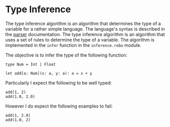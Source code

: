 # Type Inference

The type inference algorithm is an algorithm that determines the type of a variable for a rather simple language. The language's syntax is described in the [parser](./parser.md) documentation. The type inference algorithm is an algorithm that uses a set of rules to determine the type of a variable. The algorithm is implemented in the `infer` function in the `inference.rebo` module.

The objective is to infer the type of the following function:

```
type Num = Int | Float

let add[a: Num](x: a, y: a): a = x + y
```

Particularly I expect the following to be well typed:

```
add(1, 2)
add(1.0, 2.0)
```

However I do expect the following examples to fail:

```
add(1, 2.0)
add(1.0, 2)
```

